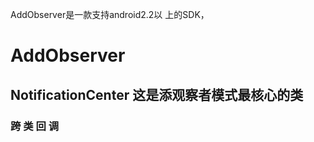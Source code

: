 AddObserver是一款支持android2.2以
上的SDK，

AddObserver
===========

NotificationCenter   这是添观察者模式最核心的类
------

### 跨 类 回 调
